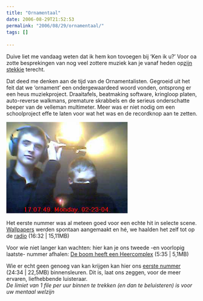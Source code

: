 ```yaml
---
title: "Ornamentaal"
date: 2006-08-29T21:52:53
permalink: "2006/08/29/ornamentaal/"
tags: []

---
```

Duive liet me vandaag weten dat ik hem kon tovoegen bij ‘Ken ik u?’ Voor oa zotte besprekingen van nog veel zottere muziek kan je vanaf heden op[zijn stekkie](http://duivvv.wordpress.com/ "http://duivvv.wordpress.com/") terecht.

Dat deed me denken aan de tijd van de Ornamentalisten. Gegroeid uit het feit dat we ‘ornament’ een ondergewaardeed woord vonden, ontsprong er een heus muziekproject. Draaitafels, beatmaking software, kringloop platen, auto-reverse walkmans, premature skrabbels en de serieus onderschatte beeper van de velleman multimeter. Meer was er niet nodig om een schoolproject effe te laten voor wat het was en de recordknop aan te zetten.

![Ornos](/images/blog/2006/08/ornos.jpg)

Het eerste nummer was al meteen goed voor een echte hit in selecte scene. [Wallpapers](/images/blog/2006/08/ornamentalistwallpaper.jpg "/images/blog/2006/08/ornamentalistwallpaper.jpg") werden spontaan aangemaakt en hé, we haalden het zelf tot op de [radio](http://rapidshare.de/files/31228648/ornaradio.mp3.html "http://rapidshare.de/files/31228648/ornaradio.mp3.html") (16:32 | 15,11MB)

Voor wie niet langer kan wachten: hier kan je ons tweede -en voorlopig laatste- nummer afhalen: [De boom heeft een Heercomplex](http://rapidshare.de/files/31226706/De_boom_heeft_een_Heer_complex.mp3.html "http://rapidshare.de/files/31226706/De_boom_heeft_een_Heer_complex.mp3.html") (5:35 | 5,1MB)

Wie er echt geen genoeg van kan krijgen kan hier ons [eerste nummer](http://rapidshare.de/files/31225620/ornamentalisten.mp3.html "http://rapidshare.de/files/31225620/ornamentalisten.mp3.html") (24:34 | 22,5MB) binnensleuren. Dit is, laat ons zeggen, voor de meer ervaren, liefhebbende luisteraar.  
_De limiet van 1 file per uur binnen te trekken (en dan te beluisteren) is voor uw mentaal welzijn_
